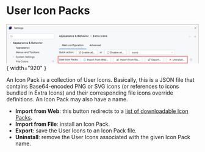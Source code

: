 <show-structure for="chapter,procedure,tab,def"/>

# User Icon Packs

![](../../images/extra-icons/extra-icons-icon-packs.png){ width="920" }

An Icon Pack is a collection of User Icons. Basically, this is a JSON file that contains Base64-encoded PNG or SVG icons (or references to icons bundled in Extra Icons) and their corresponding file icons override definitions.
An Icon Pack may also have a name.

- **Import from Web**: this button redirects to a [list of downloadable Icon Packs](https://github.com/jonathanlermitage/intellij-extra-icons-plugin/blob/master/themes/THEMES.md#downloadable-icon-packs).
- **Import from File**: install an Icon Pack.
- **Export**: save the User Icons to an Icon Pack file.
- **Uninstall**: remove the User Icons associated with the given Icon Pack name.
